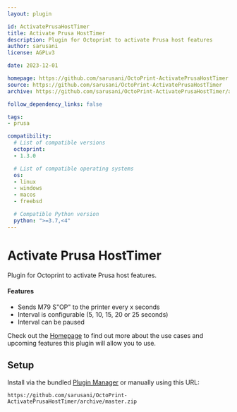 ```yaml
---
layout: plugin

id: ActivatePrusaHostTimer
title: Activate Prusa HostTimer
description: Plugin for Octoprint to activate Prusa host features
author: sarusani
license: AGPLv3

date: 2023-12-01

homepage: https://github.com/sarusani/OctoPrint-ActivatePrusaHostTimer
source: https://github.com/sarusani/OctoPrint-ActivatePrusaHostTimer
archive: https://github.com/sarusani/OctoPrint-ActivatePrusaHostTimer/archive/master.zip

follow_dependency_links: false

tags:
- prusa

compatibility:
  # List of compatible versions
  octoprint:
  - 1.3.0

  # List of compatible operating systems
  os:
  - linux
  - windows
  - macos
  - freebsd

  # Compatible Python version
  python: ">=3.7,<4"
---
```


# Activate Prusa HostTimer

Plugin for Octoprint to activate Prusa host features.

#### Features
- Sends M79 S"OP" to the printer every x seconds
- Interval is configurable (5, 10, 15, 20 or 25 seconds)
- Interval can be paused

Check out the [Homepage](https://github.com/sarusani/OctoPrint-ActivatePrusaHostTimer) to find out more about the use cases and upcoming features this plugin will allow you to use.

## Setup

Install via the bundled [Plugin Manager](https://github.com/foosel/OctoPrint/wiki/Plugin:-Plugin-Manager)
or manually using this URL:

    https://github.com/sarusani/OctoPrint-ActivatePrusaHostTimer/archive/master.zip
